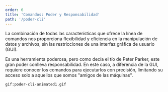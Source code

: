 ```yaml
---
order: 6
title: 'Comandos: Poder y Responsabilidad'
path: '/poder-cli'
---
```


La combinación de todas las características que ofrece la línea de comandos nos proporciona flexibilidad y eficiencia en la manipulación de datos y archivos, sin las restricciones de una interfaz gráfica de usuario (GUI).

Es una herramienta poderosa, pero como decía el tío de Peter Parker, este gran poder conlleva responsabilidad. En este caso, a diferencia de la GUI, requiere conocer los comandos para ejecutarlos con precisión, limitando su acceso solo a aquellos que somos "amigos de las máquinas".

`gif:poder-cli-animated1.gif`
